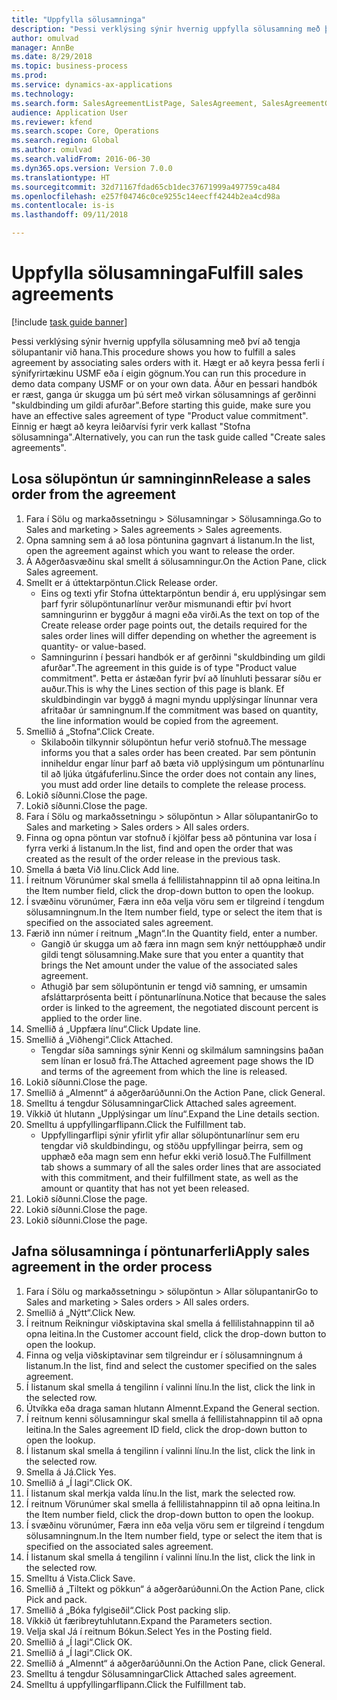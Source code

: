 ```yaml
--- 
title: "Uppfylla sölusamninga"
description: "Þessi verklýsing sýnir hvernig uppfylla sölusamning með því að tengja sölupantanir við hana."
author: omulvad
manager: AnnBe
ms.date: 8/29/2018
ms.topic: business-process
ms.prod: 
ms.service: dynamics-ax-applications
ms.technology: 
ms.search.form: SalesAgreementListPage, SalesAgreement, SalesAgreementGenerateReleaseOrder, SalesTableListPage, SalesTable, AgreementLine, SalesCreateOrder,  SalesEditLines
audience: Application User
ms.reviewer: kfend
ms.search.scope: Core, Operations
ms.search.region: Global
ms.author: omulvad
ms.search.validFrom: 2016-06-30
ms.dyn365.ops.version: Version 7.0.0
ms.translationtype: HT
ms.sourcegitcommit: 32d71167fdad65cb1dec37671999a497759ca484
ms.openlocfilehash: e257f04746c0ce9255c14eecff4244b2ea4cd98a
ms.contentlocale: is-is
ms.lasthandoff: 09/11/2018

---
```

# <a name="fulfill-sales-agreements"></a><span data-ttu-id="ebff5-103">Uppfylla sölusamninga</span><span class="sxs-lookup"><span data-stu-id="ebff5-103">Fulfill sales agreements</span></span>

[!include [task guide banner](../../includes/task-guide-banner.md)]

<span data-ttu-id="ebff5-104">Þessi verklýsing sýnir hvernig uppfylla sölusamning með því að tengja sölupantanir við hana.</span><span class="sxs-lookup"><span data-stu-id="ebff5-104">This procedure shows you how to fulfill a sales agreement by associating sales orders with it.</span></span> <span data-ttu-id="ebff5-105">Hægt er að keyra þessa ferli í sýnifyrirtækinu USMF eða í eigin gögnum.</span><span class="sxs-lookup"><span data-stu-id="ebff5-105">You can run this procedure in demo data company USMF or on your own data.</span></span> <span data-ttu-id="ebff5-106">Áður en þessari handbók er ræst, ganga úr skugga um þú sért með virkan sölusamnings af gerðinni "skuldbinding um gildi afurðar".</span><span class="sxs-lookup"><span data-stu-id="ebff5-106">Before starting this guide, make sure you have an effective sales agreement of type "Product value commitment".</span></span> <span data-ttu-id="ebff5-107">Einnig er hægt að keyra leiðarvísi fyrir verk kallast "Stofna sölusamninga".</span><span class="sxs-lookup"><span data-stu-id="ebff5-107">Alternatively, you can run the task guide called "Create sales agreements".</span></span>  




## <a name="release-a-sales-order-from-the-agreement"></a><span data-ttu-id="ebff5-108">Losa sölupöntun úr samninginn</span><span class="sxs-lookup"><span data-stu-id="ebff5-108">Release a sales order from the agreement</span></span>
1. <span data-ttu-id="ebff5-109">Fara í Sölu og markaðssetningu > Sölusamningar > Sölusamninga.</span><span class="sxs-lookup"><span data-stu-id="ebff5-109">Go to Sales and marketing > Sales agreements > Sales agreements.</span></span>
2. <span data-ttu-id="ebff5-110">Opna samning sem á að losa pöntunina gagnvart á listanum.</span><span class="sxs-lookup"><span data-stu-id="ebff5-110">In the list, open the agreement against which you want to release the order.</span></span>
3. <span data-ttu-id="ebff5-111">Á Aðgerðasvæðinu skal smellt á sölusamningur.</span><span class="sxs-lookup"><span data-stu-id="ebff5-111">On the Action Pane, click Sales agreement.</span></span>
4. <span data-ttu-id="ebff5-112">Smellt er á úttektarpöntun.</span><span class="sxs-lookup"><span data-stu-id="ebff5-112">Click Release order.</span></span>
    * <span data-ttu-id="ebff5-113">Eins og texti yfir Stofna úttektarpöntun bendir á, eru upplýsingar sem þarf fyrir sölupöntunarlínur verður mismunandi eftir því hvort samningurinn er byggður á magni eða virði.</span><span class="sxs-lookup"><span data-stu-id="ebff5-113">As the text on top of the  Create release order page points out, the details required for the sales order lines will differ depending on whether the agreement is quantity- or value-based.</span></span>  
    * <span data-ttu-id="ebff5-114">Samningurinn í þessari handbók er af gerðinni "skuldbinding um gildi afurðar".</span><span class="sxs-lookup"><span data-stu-id="ebff5-114">The agreement in this guide is of type "Product value commitment".</span></span> <span data-ttu-id="ebff5-115">Þetta er ástæðan fyrir því að línuhluti þessarar síðu er auður.</span><span class="sxs-lookup"><span data-stu-id="ebff5-115">This is why the Lines section of this page is blank.</span></span> <span data-ttu-id="ebff5-116">Ef skuldbindingin var byggð á magni myndu upplýsingar línunnar vera afritaðar úr samningnum.</span><span class="sxs-lookup"><span data-stu-id="ebff5-116">If the commitment was based on quantity, the line information would be copied from the agreement.</span></span>  
5. <span data-ttu-id="ebff5-117">Smellið á „Stofna“.</span><span class="sxs-lookup"><span data-stu-id="ebff5-117">Click Create.</span></span>
    * <span data-ttu-id="ebff5-118">Skilaboðin tilkynnir sölupöntun hefur verið stofnuð.</span><span class="sxs-lookup"><span data-stu-id="ebff5-118">The message informs you that a sales order has been created.</span></span> <span data-ttu-id="ebff5-119">Þar sem pöntunin inniheldur engar línur þarf að bæta við upplýsingum um pöntunarlínu til að ljúka útgáfuferlinu.</span><span class="sxs-lookup"><span data-stu-id="ebff5-119">Since the order does not contain any lines, you must add order line details to complete the release process.</span></span>   
6. <span data-ttu-id="ebff5-120">Lokið síðunni.</span><span class="sxs-lookup"><span data-stu-id="ebff5-120">Close the page.</span></span>
7. <span data-ttu-id="ebff5-121">Lokið síðunni.</span><span class="sxs-lookup"><span data-stu-id="ebff5-121">Close the page.</span></span>
8. <span data-ttu-id="ebff5-122">Fara í Sölu og markaðssetningu > sölupöntun > Allar sölupantanir</span><span class="sxs-lookup"><span data-stu-id="ebff5-122">Go to Sales and marketing > Sales orders > All sales orders.</span></span>
9. <span data-ttu-id="ebff5-123">Finna og opna pöntun var stofnuð í kjölfar þess að pöntunina var losa í fyrra verki á listanum.</span><span class="sxs-lookup"><span data-stu-id="ebff5-123">In the list, find and open the order that was created as the result of the order release in the previous task.</span></span>
10. <span data-ttu-id="ebff5-124">Smella á bæta Við línu.</span><span class="sxs-lookup"><span data-stu-id="ebff5-124">Click Add line.</span></span>
11. <span data-ttu-id="ebff5-125">Í reitnum Vörunúmer skal smella á fellilistahnappinn til að opna leitina.</span><span class="sxs-lookup"><span data-stu-id="ebff5-125">In the Item number field, click the drop-down button to open the lookup.</span></span>
12. <span data-ttu-id="ebff5-126">Í svæðinu vörunúmer, Færa inn eða velja vöru sem er tilgreind í tengdum sölusamningnum.</span><span class="sxs-lookup"><span data-stu-id="ebff5-126">In the Item number field, type or select the item that is specified on the associated sales agreement.</span></span>
13. <span data-ttu-id="ebff5-127">Færið inn númer í reitnum „Magn“.</span><span class="sxs-lookup"><span data-stu-id="ebff5-127">In the Quantity field, enter a number.</span></span>
    * <span data-ttu-id="ebff5-128">Gangið úr skugga um að færa inn magn sem knýr nettóupphæð undir gildi tengt sölusamning.</span><span class="sxs-lookup"><span data-stu-id="ebff5-128">Make sure that you enter a quantity that brings the Net amount under the value of the associated sales agreement.</span></span>  
    * <span data-ttu-id="ebff5-129">Athugið þar sem sölupöntunin er tengd við samning, er umsamin afsláttarprósenta beitt í pöntunarlínuna.</span><span class="sxs-lookup"><span data-stu-id="ebff5-129">Notice that because the sales order is linked to the agreement, the negotiated discount percent is applied to the order line.</span></span>  
14. <span data-ttu-id="ebff5-130">Smellið á „Uppfæra línu“.</span><span class="sxs-lookup"><span data-stu-id="ebff5-130">Click Update line.</span></span>
15. <span data-ttu-id="ebff5-131">Smellið á „Viðhengi“.</span><span class="sxs-lookup"><span data-stu-id="ebff5-131">Click Attached.</span></span>
    * <span data-ttu-id="ebff5-132">Tengdar síða samnings sýnir Kenni og skilmálum samningsins þaðan sem línan er losuð frá.</span><span class="sxs-lookup"><span data-stu-id="ebff5-132">The Attached agreement page shows the ID and terms of the agreement from which the line is released.</span></span>  
16. <span data-ttu-id="ebff5-133">Lokið síðunni.</span><span class="sxs-lookup"><span data-stu-id="ebff5-133">Close the page.</span></span>
17. <span data-ttu-id="ebff5-134">Smellið á „Almennt“ á aðgerðarúðunni.</span><span class="sxs-lookup"><span data-stu-id="ebff5-134">On the Action Pane, click General.</span></span>
18. <span data-ttu-id="ebff5-135">Smelltu á tengdur Sölusamningar</span><span class="sxs-lookup"><span data-stu-id="ebff5-135">Click Attached sales agreement.</span></span>
19. <span data-ttu-id="ebff5-136">Víkkið út hlutann „Upplýsingar um línu“.</span><span class="sxs-lookup"><span data-stu-id="ebff5-136">Expand the Line details section.</span></span>
20. <span data-ttu-id="ebff5-137">Smelltu á uppfyllingarflipann.</span><span class="sxs-lookup"><span data-stu-id="ebff5-137">Click the Fulfillment tab.</span></span>
    * <span data-ttu-id="ebff5-138">Uppfyllingarflipi sýnir yfirlit yfir allar sölupöntunarlínur sem eru tengdar við skuldbindingu, og stöðu uppfyllingar þeirra, sem og upphæð eða magn sem enn hefur ekki verið losuð.</span><span class="sxs-lookup"><span data-stu-id="ebff5-138">The Fulfillment tab shows a summary of all the sales order lines that are associated with this commitment, and their fulfillment state, as well as the amount or quantity that has not yet been released.</span></span>   
21. <span data-ttu-id="ebff5-139">Lokið síðunni.</span><span class="sxs-lookup"><span data-stu-id="ebff5-139">Close the page.</span></span>
22. <span data-ttu-id="ebff5-140">Lokið síðunni.</span><span class="sxs-lookup"><span data-stu-id="ebff5-140">Close the page.</span></span>
23. <span data-ttu-id="ebff5-141">Lokið síðunni.</span><span class="sxs-lookup"><span data-stu-id="ebff5-141">Close the page.</span></span>

## <a name="apply-sales-agreement-in-the-order-process"></a><span data-ttu-id="ebff5-142">Jafna sölusamninga í pöntunarferli</span><span class="sxs-lookup"><span data-stu-id="ebff5-142">Apply sales agreement in the order process</span></span>
1. <span data-ttu-id="ebff5-143">Fara í Sölu og markaðssetningu > sölupöntun > Allar sölupantanir</span><span class="sxs-lookup"><span data-stu-id="ebff5-143">Go to Sales and marketing > Sales orders > All sales orders.</span></span>
2. <span data-ttu-id="ebff5-144">Smellið á „Nýtt“.</span><span class="sxs-lookup"><span data-stu-id="ebff5-144">Click New.</span></span>
3. <span data-ttu-id="ebff5-145">Í reitnum Reikningur viðskiptavina skal smella á fellilistahnappinn til að opna leitina.</span><span class="sxs-lookup"><span data-stu-id="ebff5-145">In the Customer account field, click the drop-down button to open the lookup.</span></span>
4. <span data-ttu-id="ebff5-146">Finna og velja viðskiptavinar sem tilgreindur er í sölusamningnum á listanum.</span><span class="sxs-lookup"><span data-stu-id="ebff5-146">In the list, find and select the customer specified on the sales agreement.</span></span>
5. <span data-ttu-id="ebff5-147">Í listanum skal smella á tengilinn í valinni línu.</span><span class="sxs-lookup"><span data-stu-id="ebff5-147">In the list, click the link in the selected row.</span></span>
6. <span data-ttu-id="ebff5-148">Útvíkka eða draga saman hlutann Almennt.</span><span class="sxs-lookup"><span data-stu-id="ebff5-148">Expand the General section.</span></span>
7. <span data-ttu-id="ebff5-149">Í reitnum kenni sölusamningur skal smella á fellilistahnappinn til að opna leitina.</span><span class="sxs-lookup"><span data-stu-id="ebff5-149">In the Sales agreement ID field, click the drop-down button to open the lookup.</span></span>
8. <span data-ttu-id="ebff5-150">Í listanum skal smella á tengilinn í valinni línu.</span><span class="sxs-lookup"><span data-stu-id="ebff5-150">In the list, click the link in the selected row.</span></span>
9. <span data-ttu-id="ebff5-151">Smella á Já.</span><span class="sxs-lookup"><span data-stu-id="ebff5-151">Click Yes.</span></span>
10. <span data-ttu-id="ebff5-152">Smellið á „Í lagi“.</span><span class="sxs-lookup"><span data-stu-id="ebff5-152">Click OK.</span></span>
11. <span data-ttu-id="ebff5-153">Í listanum skal merkja valda línu.</span><span class="sxs-lookup"><span data-stu-id="ebff5-153">In the list, mark the selected row.</span></span>
12. <span data-ttu-id="ebff5-154">Í reitnum Vörunúmer skal smella á fellilistahnappinn til að opna leitina.</span><span class="sxs-lookup"><span data-stu-id="ebff5-154">In the Item number field, click the drop-down button to open the lookup.</span></span>
13. <span data-ttu-id="ebff5-155">Í svæðinu vörunúmer, Færa inn eða velja vöru sem er tilgreind í tengdum sölusamningnum.</span><span class="sxs-lookup"><span data-stu-id="ebff5-155">In the Item number field, type or select the item that is specified on the associated sales agreement.</span></span>
14. <span data-ttu-id="ebff5-156">Í listanum skal smella á tengilinn í valinni línu.</span><span class="sxs-lookup"><span data-stu-id="ebff5-156">In the list, click the link in the selected row.</span></span>
15. <span data-ttu-id="ebff5-157">Smelltu á Vista.</span><span class="sxs-lookup"><span data-stu-id="ebff5-157">Click Save.</span></span>
16. <span data-ttu-id="ebff5-158">Smellið á „Tiltekt og pökkun“ á aðgerðarúðunni.</span><span class="sxs-lookup"><span data-stu-id="ebff5-158">On the Action Pane, click Pick and pack.</span></span>
17. <span data-ttu-id="ebff5-159">Smellið á „Bóka fylgiseðil“.</span><span class="sxs-lookup"><span data-stu-id="ebff5-159">Click Post packing slip.</span></span>
18. <span data-ttu-id="ebff5-160">Víkkið út færibreytuhlutann.</span><span class="sxs-lookup"><span data-stu-id="ebff5-160">Expand the Parameters section.</span></span>
19. <span data-ttu-id="ebff5-161">Velja skal Já í reitnum Bókun.</span><span class="sxs-lookup"><span data-stu-id="ebff5-161">Select Yes in the Posting field.</span></span>
20. <span data-ttu-id="ebff5-162">Smellið á „Í lagi“.</span><span class="sxs-lookup"><span data-stu-id="ebff5-162">Click OK.</span></span>
21. <span data-ttu-id="ebff5-163">Smellið á „Í lagi“.</span><span class="sxs-lookup"><span data-stu-id="ebff5-163">Click OK.</span></span>
22. <span data-ttu-id="ebff5-164">Smellið á „Almennt“ á aðgerðarúðunni.</span><span class="sxs-lookup"><span data-stu-id="ebff5-164">On the Action Pane, click General.</span></span>
23. <span data-ttu-id="ebff5-165">Smelltu á tengdur Sölusamningar</span><span class="sxs-lookup"><span data-stu-id="ebff5-165">Click Attached sales agreement.</span></span>
24. <span data-ttu-id="ebff5-166">Smelltu á uppfyllingarflipann.</span><span class="sxs-lookup"><span data-stu-id="ebff5-166">Click the Fulfillment tab.</span></span>


